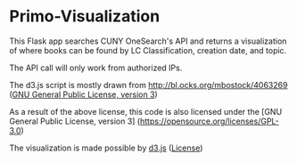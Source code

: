 # Primo-Visualization

This Flask app searches CUNY OneSearch's API and returns a visualization of where books can be found by LC Classification, creation date, and topic.

The API call will only work from authorized IPs.

The d3.js script is mostly drawn from http://bl.ocks.org/mbostock/4063269 ([GNU General Public License, version 3](https://opensource.org/licenses/GPL-3.0))

As a result of the above license, this code is also licensed under the [GNU General Public License, version 3] (https://opensource.org/licenses/GPL-3.0)

The visualization is made possible by [d3.js](http://d3js.org) ([License](https://github.com/mbostock/d3/blob/master/LICENSE))
